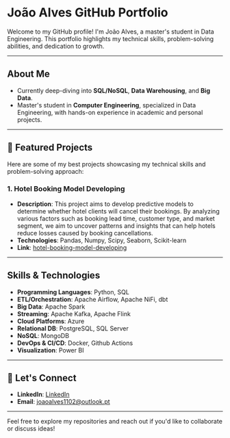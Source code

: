 # João Alves GitHub Portfolio
Welcome to my GitHub profile! I'm João Alves, a master's student in Data Engineering. This portfolio highlights my technical skills, problem-solving abilities, and dedication to growth.

---

## About Me
- Currently deep-diving into **SQL/NoSQL**, **Data Warehousing**, and **Big Data**.
- Master's student in **Computer Engineering**, specialized in Data Engineering, with hands-on experience in academic and personal projects.

---

## 🚀 Featured Projects
Here are some of my best projects showcasing my technical skills and problem-solving approach:

### 1. Hotel Booking Model Developing
- **Description**: This project aims to develop predictive models to determine whether hotel clients will cancel their bookings. By analyzing various factors such as booking lead time, customer type, and market segment, we aim to uncover patterns and insights that can help hotels reduce losses caused by booking cancellations.
- **Technologies**: Pandas, Numpy, Scipy, Seaborn, Scikit-learn
- **Link**: [hotel-booking-model-developing](https://github.com/wttjoao/hotel-booking-model-developing)

---

## Skills & Technologies
- **Programming Languages**: Python, SQL
- **ETL/Orchestration**: Apache Airflow, Apache NiFi, dbt
- **Big Data**: Apache Spark
- **Streaming**: Apache Kafka, Apache Flink
- **Cloud Platforms**: Azure
- **Relational DB**: PostgreSQL, SQL Server
- **NoSQL**: MongoDB
- **DevOps & CI/CD**: Docker, Github Actions
- **Visualization**: Power BI

---

## 📩 Let's Connect
- **LinkedIn**: [LinkedIn](https://www.linkedin.com/in/jo%C3%A3o-alves-311852212/)
- **Email**: [joaoalves1102@outlook.pt](mailto:joaoalves1102@outlook.pt)

---

Feel free to explore my repositories and reach out if you'd like to collaborate or discuss ideas!
